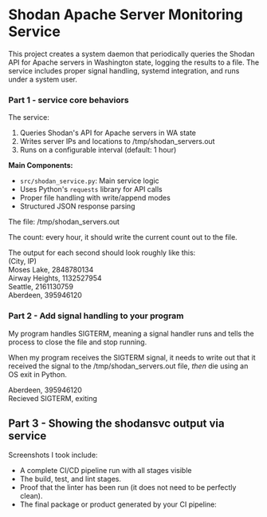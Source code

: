 # Shodan Apache Server Monitoring Service

This project creates a system daemon that periodically queries the Shodan API for Apache servers in Washington state, logging the results to a file. The service includes proper signal handling, systemd integration, and runs under a system user.

### Part 1 - service core behaviors

The service:

1. Queries Shodan's API for Apache servers in WA state
2. Writes server IPs and locations to /tmp/shodan_servers.out
3. Runs on a configurable interval (default: 1 hour)

**Main Components:**
* `src/shodan_service.py`: Main service logic
* Uses Python's `requests` library for API calls
* Proper file handling with write/append modes
* Structured JSON response parsing

The file: /tmp/shodan_servers.out

The count: every hour, it should write the current count out to the file.

The output for each second should look roughly like this:  
(City, IP)  
Moses Lake, 2848780134  
Airway Heights, 1132527954  
Seattle, 2161130759  
Aberdeen, 395946120  

### Part 2 - Add signal handling to your program

My program handles SIGTERM, meaning a signal handler runs and tells the process to close the file and stop running.

When my program receives the SIGTERM signal, it needs to write out that it received the signal to the /tmp/shodan_servers.out file, *then* die using an OS exit in Python.

Aberdeen, 395946120  
Recieved SIGTERM, exiting

## Part 3 - Showing the shodansvc output via service

Screenshots I took include:
* A complete CI/CD pipeline run with all stages visible
* The build, test, and lint stages.
* Proof that the linter has been run (it does not need to be perfectly clean).
* The final package or product generated by your CI pipeline:
